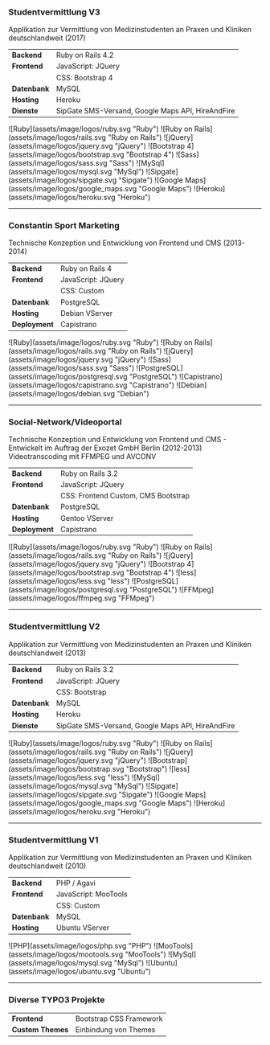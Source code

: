 ### Studentvermittlung V3
Applikation zur Vermittlung von Medizinstudenten an Praxen und Kliniken deutschlandweit (2017)

|   |   |
|---|---|
|__Backend__|Ruby on Rails 4.2|
|__Frontend__| JavaScript: JQuery|
|| CSS: Bootstrap 4|
|__Datenbank__|MySQL|
|__Hosting__|Heroku|
|__Dienste__|SipGate SMS-Versand, Google Maps API, HireAndFire|


<p class="image-line">
![Ruby](assets/image/logos/ruby.svg "Ruby")
![Ruby on Rails](assets/image/logos/rails.svg "Ruby on Rails")
![jQuery](assets/image/logos/jquery.svg "jQuery")
![Bootstrap 4](assets/image/logos/bootstrap.svg "Bootstrap 4")
![Sass](assets/image/logos/sass.svg "Sass")
![MySql](assets/image/logos/mysql.svg "MySql")
![Sipgate](assets/image/logos/sipgate.svg "Sipgate")
![Google Maps](assets/image/logos/google_maps.svg "Google Maps")
![Heroku](assets/image/logos/heroku.svg "Heroku")
</p>

---

### Constantin Sport Marketing
Technische Konzeption und Entwicklung von Frontend und CMS (2013-2014) 

|   |   |
|---|---|
|__Backend__|Ruby on Rails 4|
|__Frontend__| JavaScript: JQuery|
|| CSS: Custom|
|__Datenbank__|PostgreSQL|
|__Hosting__|Debian VServer|
|__Deployment__|Capistrano|

<p class="image-line">
![Ruby](assets/image/logos/ruby.svg "Ruby")
![Ruby on Rails](assets/image/logos/rails.svg "Ruby on Rails")
![jQuery](assets/image/logos/jquery.svg "jQuery")
![Sass](assets/image/logos/sass.svg "Sass")
![PostgreSQL](assets/image/logos/postgresql.svg "PostgreSQL")
![Capistrano](assets/image/logos/capistrano.svg "Capistrano")
![Debian](assets/image/logos/debian.svg "Debian")
</p>

---

### Social-Network/Videoportal
Technische Konzeption und Entwicklung von Frontend und CMS - Entwickelt im Auftrag der Exozet GmbH Berlin (2012-2013)
Videotranscoding mit FFMPEG und AVCONV

|   |   |
|---|---|
|__Backend__|Ruby on Rails 3.2|
|__Frontend__| JavaScript: JQuery|
|| CSS: Frontend Custom, CMS Bootstrap|
|__Datenbank__|PostgreSQL|
|__Hosting__|Gentoo VServer|
|__Deployment__|Capistrano|


<p class="image-line">
![Ruby](assets/image/logos/ruby.svg "Ruby")
![Ruby on Rails](assets/image/logos/rails.svg "Ruby on Rails")
![jQuery](assets/image/logos/jquery.svg "jQuery")
![Bootstrap 4](assets/image/logos/bootstrap.svg "Bootstrap 4")
![less](assets/image/logos/less.svg "less")
![PostgreSQL](assets/image/logos/postgresql.svg "PostgreSQL")
![FFMpeg](assets/image/logos/ffmpeg.svg "FFMpeg")
</p>

---

### Studentvermittlung V2
Applikation zur Vermittlung von Medizinstudenten an Praxen und Kliniken deutschlandweit (2013)

|   |   |
|---|---|
|__Backend__|Ruby on Rails 3.2|
|__Frontend__| JavaScript: JQuery|
|| CSS: Bootstrap|
|__Datenbank__|MySQL|
|__Hosting__|Heroku|
|__Dienste__|SipGate SMS-Versand, Google Maps API, HireAndFire|

<p class="image-line">
![Ruby](assets/image/logos/ruby.svg "Ruby")
![Ruby on Rails](assets/image/logos/rails.svg "Ruby on Rails")
![jQuery](assets/image/logos/jquery.svg "jQuery")
![Bootstrap](assets/image/logos/bootstrap.svg "Bootstrap")
![less](assets/image/logos/less.svg "less")
![MySql](assets/image/logos/mysql.svg "MySql")
![Sipgate](assets/image/logos/sipgate.svg "Sipgate")
![Google Maps](assets/image/logos/google_maps.svg "Google Maps")
![Heroku](assets/image/logos/heroku.svg "Heroku")
</p>

---

### Studentvermittlung V1
Applikation zur Vermittlung von Medizinstudenten an Praxen und Kliniken deutschlandweit (2010)

|   |   |
|---|---|
|__Backend__|PHP / Agavi|
|__Frontend__| JavaScript: MooTools|
|| CSS: Custom|
|__Datenbank__|MySQL|
|__Hosting__|Ubuntu VServer|

<p class="image-line">
![PHP](assets/image/logos/php.svg "PHP")
![MooTools](assets/image/logos/mootools.svg "MooTools")
![MySql](assets/image/logos/mysql.svg "MySql")
![Ubuntu](assets/image/logos/ubuntu.svg "Ubuntu")
</p>

---

### Diverse TYPO3 Projekte
|   |   |
|---|---|
|__Frontend__|Bootstrap CSS Framework|
|__Custom Themes__|Einbindung von Themes|